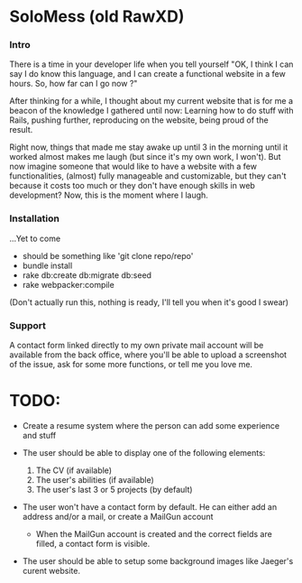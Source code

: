 # SoloMess (old RawXD)

### Intro

There is a time in your developer life when you tell yourself "OK, I think I can say I do know this language, and I can create a functional website in a few hours. So, how far can I go now ?"

After thinking for a while, I thought about my current website that is for me a beacon of the knowledge I gathered until now: Learning how to do stuff with Rails, pushing further, reproducing on the website, being proud of the result.

Right now, things that made me stay awake up until 3 in the morning until it worked almost makes me laugh (but since it's my own work, I won't). But now imagine someone that would like to have a website with a few functionalities, (almost) fully manageable and customizable, but they can't because it costs too much or they don't have enough skills in web development? Now, this is the moment where I laugh.

### Installation

...Yet to come
- should be something like 'git clone repo/repo'
- bundle install
- rake db:create db:migrate db:seed
- rake webpacker:compile

(Don't actually run this, nothing is ready, I'll tell you when it's good I swear)

### Support

A contact form linked directly to my own private mail account will be available from the back office, where you'll be able to upload a screenshot of the issue, ask for some more functions, or tell me you love me.

# TODO: 

* Create a resume system where the person can add some experience and stuff
* The user should be able to display one of the following elements:
  1. The CV (if available)
  2. The user's abilities (if available)
  3. The user's last 3 or 5 projects (by default)
 
* The user won't have a contact form by default. He can either add an address and/or a mail, or create a MailGun account
  * When the MailGun account is created and the correct fields are filled, a contact form is visible.

* The user should be able to setup some background images like Jaeger's curent website.